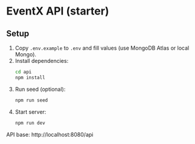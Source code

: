 # EventX API (starter)

## Setup
1. Copy `.env.example` to `.env` and fill values (use MongoDB Atlas or local Mongo).
2. Install dependencies:
   ```bash
   cd api
   npm install
   ```
3. Run seed (optional):
   ```bash
   npm run seed
   ```
4. Start server:
   ```bash
   npm run dev
   ```
API base: http://localhost:8080/api
